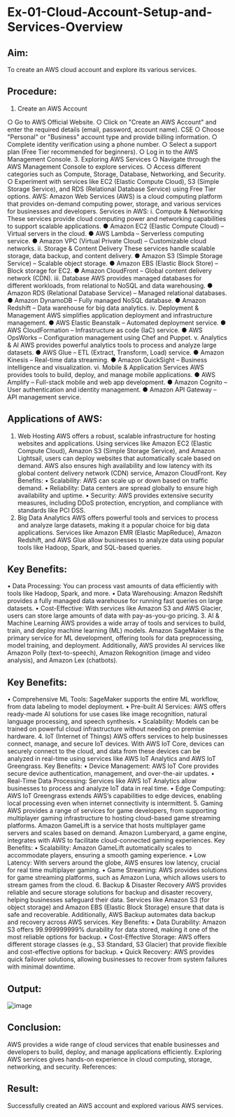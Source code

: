 # Ex-01-Cloud-Account-Setup-and-Services-Overview

## Aim: 
To create an AWS cloud account and explore its various services. 
## Procedure:

1. Create an AWS Account
    
  ○ Go to AWS Official Website. 
  ○ Click on "Create an AWS Account" and enter the required details (email, password, account name). 
CSE 
○ Choose "Personal" or "Business" account type and provide billing information. 
○ Complete identity verification using a phone number. 
○ Select a support plan (Free Tier recommended for beginners). 
○ Log in to the AWS Management Console. 
3. Exploring AWS Services 
○ Navigate through the AWS Management Console to explore services. 
○ Access different categories such as Compute, Storage, Database, Networking, 
and Security. 
○ Experiment with services like EC2 (Elastic Compute Cloud), S3 (Simple 
Storage Service), and RDS (Relational Database Service) using Free Tier 
options. 
AWS: 
Amazon Web Services (AWS) is a cloud computing platform that provides on-demand 
computing power, storage, and various services for businesses and developers. 
Services in AWS: 
i. Compute & Networking 
These services provide cloud computing power and networking capabilities to support 
scalable applications. 
● Amazon EC2 (Elastic Compute Cloud) – Virtual servers in the cloud. 
● AWS Lambda – Serverless computing service. 
● Amazon VPC (Virtual Private Cloud) – Customizable cloud networks. 
ii. Storage & Content Delivery 
These services handle scalable storage, data backup, and content delivery. 
● Amazon S3 (Simple Storage Service) – Scalable object storage. ● Amazon 
EBS (Elastic Block Store) – Block storage for EC2. 
● Amazon CloudFront – Global content delivery network (CDN). 
iii. Database 
AWS provides managed databases for different workloads, from relational to NoSQL and data 
warehousing. 
● Amazon RDS (Relational Database Service) – Managed relational databases. 
● Amazon DynamoDB – Fully managed NoSQL database. 
● Amazon Redshift – Data warehouse for big data analytics. 
iv. Deployment & Management 
AWS simplifies application deployment and infrastructure management. 
● AWS Elastic Beanstalk – Automated deployment service. 
● AWS CloudFormation – Infrastructure as code (IaC) service. 
● AWS OpsWorks – Configuration management using Chef and Puppet. 
v. Analytics & AI 
AWS provides powerful analytics tools to process and analyze large datasets. 
● AWS Glue – ETL (Extract, Transform, Load) service. 
● Amazon Kinesis – Real-time data streaming. 
● Amazon QuickSight – Business intelligence and visualization. 
vi. Mobile & Application Services 
AWS provides tools to build, deploy, and manage mobile applications. 
● AWS Amplify – Full-stack mobile and web app development. 
● Amazon Cognito – User authentication and identity management. 
● Amazon API Gateway – API management service. 
## Applications of AWS: 
1. Web Hosting 
AWS offers a robust, scalable infrastructure for hosting websites and applications. Using services 
like Amazon EC2 (Elastic Compute Cloud), Amazon S3 (Simple Storage Service), and 
Amazon Lightsail, users can deploy websites that automatically scale based on demand. AWS 
also ensures high availability and low latency with its global content delivery network (CDN) 
service, Amazon CloudFront. 
Key Benefits: 
• Scalability: AWS can scale up or down based on traffic demand. 
• Reliability: Data centers are spread globally to ensure high availability and uptime. 
• Security: AWS provides extensive security measures, including DDoS protection, 
encryption, and compliance with standards like PCI DSS. 
2. Big Data Analytics 
AWS offers powerful tools and services to process and analyze large datasets, making it a 
popular choice for big data applications. Services like Amazon EMR (Elastic MapReduce), 
Amazon Redshift, and AWS Glue allow businesses to analyze data using popular tools like 
Hadoop, Spark, and SQL-based queries. 
## Key Benefits: 
• Data Processing: You can process vast amounts of data efficiently with tools like 
Hadoop, Spark, and more. 
• Data Warehousing: Amazon Redshift provides a fully managed data warehouse for 
running fast queries on large datasets. 
• Cost-Effective: With services like Amazon S3 and AWS Glacier, users can store large 
amounts of data with pay-as-you-go pricing. 
3. AI & Machine Learning 
AWS provides a wide array of tools and services to build, train, and deploy machine learning 
(ML) models. Amazon SageMaker is the primary service for ML development, offering tools 
for data preprocessing, model training, and deployment. Additionally, AWS provides AI services 
like Amazon Polly (text-to-speech), Amazon Rekognition (image and video analysis), and 
Amazon Lex (chatbots). 
## Key Benefits: 
• Comprehensive ML Tools: SageMaker supports the entire ML workflow, from data 
labeling to model deployment. 
• Pre-built AI Services: AWS offers ready-made AI solutions for use cases like image 
recognition, natural language processing, and speech synthesis. 
• Scalability: Models can be trained on powerful cloud infrastructure without needing on
premise hardware. 
4. IoT (Internet of Things) 
AWS offers services to help businesses connect, manage, and secure IoT devices. With AWS 
IoT Core, devices can securely connect to the cloud, and data from these devices can be 
analyzed in real-time using services like AWS IoT Analytics and AWS IoT Greengrass. 
Key Benefits: 
• Device Management: AWS IoT Core provides secure device authentication, 
management, and over-the-air updates. 
• Real-Time Data Processing: Services like AWS IoT Analytics allow businesses to 
process and analyze IoT data in real time. 
• Edge Computing: AWS IoT Greengrass extends AWS’s capabilities to edge devices, 
enabling local processing even when internet connectivity is intermittent. 
5. Gaming 
AWS provides a range of services for game developers, from supporting multiplayer gaming 
infrastructure to hosting cloud-based game streaming platforms. Amazon GameLift is a service 
that hosts multiplayer game servers and scales based on demand. Amazon Lumberyard, a game 
engine, integrates with AWS to facilitate cloud-connected gaming experiences. 
Key Benefits: 
• Scalability: Amazon GameLift automatically scales to accommodate players, ensuring a 
smooth gaming experience. 
• Low Latency: With servers around the globe, AWS ensures low latency, crucial for real
time multiplayer gaming. 
• Game Streaming: AWS provides solutions for game streaming platforms, such as 
Amazon Luna, which allows users to stream games from the cloud. 
6. Backup & Disaster Recovery 
AWS provides reliable and secure storage solutions for backup and disaster recovery, helping 
businesses safeguard their data. Services like Amazon S3 (for object storage) and Amazon EBS 
(Elastic Block Storage) ensure that data is safe and recoverable. Additionally, AWS Backup 
automates data backup and recovery across AWS services. 
Key Benefits: 
• Data Durability: Amazon S3 offers 99.999999999% durability for data stored, making it 
one of the most reliable options for backup. 
• Cost-Effective Storage: AWS offers different storage classes (e.g., S3 Standard, S3 
Glacier) that provide flexible and cost-effective options for backup. 
• Quick Recovery: AWS provides quick failover solutions, allowing businesses to recover 
from system failures with minimal downtime. 
## Output: 

 
 ![image](https://github.com/user-attachments/assets/72dfd6ef-ff2d-4c6a-b057-b3306b8d7668)

## Conclusion: 
AWS provides a wide range of cloud services that enable businesses and developers to build, 
deploy, and manage applications efficiently. Exploring AWS services gives hands-on 
experience in cloud computing, storage, networking, and security. 
References: 
## Result: 
Successfully created an AWS account and explored various AWS services.
